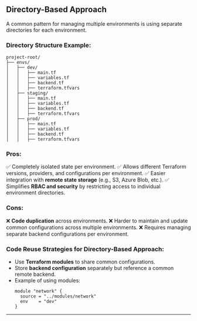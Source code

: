 
## **Directory-Based Approach**
A common pattern for managing multiple environments is using separate directories for each environment.

### **Directory Structure Example:**
```
project-root/
├── envs/
│   ├── dev/
│   │   ├── main.tf
│   │   ├── variables.tf
│   │   ├── backend.tf
│   │   ├── terraform.tfvars
│   ├── staging/
│   │   ├── main.tf
│   │   ├── variables.tf
│   │   ├── backend.tf
│   │   ├── terraform.tfvars
│   ├── prod/
│   │   ├── main.tf
│   │   ├── variables.tf
│   │   ├── backend.tf
│   │   ├── terraform.tfvars
```

### **Pros:**
✅ Completely isolated state per environment.
✅ Allows different Terraform versions, providers, and configurations per environment.
✅ Easier integration with **remote state storage** (e.g., S3, Azure Blob, etc.).
✅ Simplifies **RBAC and security** by restricting access to individual environment directories.

### **Cons:**
❌ **Code duplication** across environments.
❌ Harder to maintain and update common configurations across multiple environments.
❌ Requires managing separate backend configurations per environment.

### **Code Reuse Strategies for Directory-Based Approach:**
- Use **Terraform modules** to share common configurations.
- Store **backend configuration** separately but reference a common remote backend.
- Example of using modules:
  ```hcl
  module "network" {
    source = "../modules/network"
    env    = "dev"
  }
  ```

---
